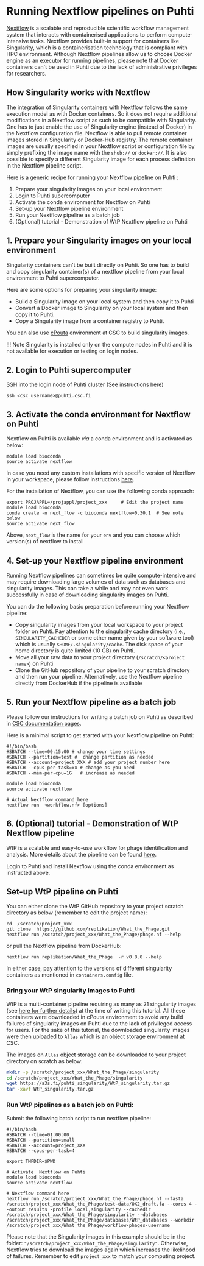 
# Running Nextflow pipelines on Puhti
[Nextflow](https://www.nextflow.io/) is a scalable and reproducible scientific workflow 
management system that interacts with containerised applications to perform 
compute-intensive tasks. Nextflow provides built-in support for containers 
like Singularity, which is a containerisation technology that is compliant 
with HPC environment. Although Nextflow pipelines allow us to choose Docker 
engine as an executor for running pipelines, please note that Docker 
containers can't be used in Puhti due to the lack of administrative privileges for researchers.

## How Singularity works with Nextflow
The integration of Singularity containers with Nextflow follows the same 
execution model as with Docker containers. So it does not require additional 
modifications in a Nextflow script as such to be compatible with Singularity. 
One has to just enable the use of Singularity engine (instead of Docker) 
in the Nextflow configuration file. Nextflow is able to pull remote container 
images stored in Singularity or Docker-Hub registry. The remote container 
images are usually specified in your Nextflow script or configuration 
file by simply prefixing the image name with the `shub://` or `docker://`. 
It is also possible to specify a different Singularity image for each 
process definition in the Nextflow pipeline script. 

Here is a generic recipe for running your Nextflow pipeline on Puhti :

1. Prepare your singularity images on your local environment
2. Login to Puhti supercomputer
3. Activate the conda environment for Nextflow on Puhti
4. Set-up your Nextflow pipeline environment
5. Run your Nextflow pipeline as a batch job
6. (Optional) tutorial - Demonstration of WtP Nextflow pipeline on Puhti

## 1. Prepare your Singularity images on your local environment

Singularity containers can't be built directly on Puhti. So one has to 
build and copy singularity container(s) of a nextflow pipeline from your 
local environment to Puhti supercomputer. 

Here are some options for preparing your singularity image:

- Build a Singularity image on your local system  and then copy it to Puhti
- Convert a Docker image to Singularity on your local system and then copy it to Puhti.
- Copy a Singularity image from a container registry to Puhti.

You can also use [cPouta](../../cloud/pouta/launch-vm-from-web-gui.md) environment at CSC to build singularity images.

!!!  Note 
     Singularity is installed only on the compute nodes in Puhti and 
     it is not available for execution or testing on login nodes.

## 2. Login to Puhti supercomputer

SSH into the login node of Puhti cluster (See instructions [here](../../computing/overview.md))

```
ssh <csc_username>@puhti.csc.fi
```

## 3. Activate the conda environment for Nextflow on Puhti

Nextflow on Puhti is available *via* a conda environment and is activated as below:

```
module load bioconda
source activate nextflow
```

In case you need any custom installations with specific version of Nextflow in your 
workspace, please follow instructions [here](../../apps/bioconda.md#2-installing-software-for-your-own-use-with-bioconda). 

For the installation of Nextflow, you can use the following conda approach: 

```
export PROJAPPL=/projappl/project_xxx     # Edit the project name
module load bioconda
conda create -n next_flow -c bioconda nextflow=0.30.1  # See note below
source activate next_flow  
```
Above, `next_flow` is the name for your `env` and you can choose which version(s) of nextflow to install

## 4. Set-up your Nextflow pipeline environment

Running Nextflow pipelines can sometimes be quite compute-intensive and 
may require downloading large volumes of data such as databases and 
singularity images. This can take a while and may not even work successfully 
in case of downloading singularity images on Puhti. 

You can do the following basic preparation before running your Nextflow pipeline:

- Copy singularity images from your local workspace to your project folder on Puhti. 
  Pay attention to the singularity cache directory (i.e., `SINGULARITY_CACHEDIR` or some 
  other name given by your software tool) which is usually `$HOME/.singularity/cache`. 
  The disk space of your home directory is quite limited (10 GB) on Puhti.
- Move all your raw data to your project directory (`/scratch/<project name>`) on Puhti
- Clone the GitHub repository of your pipeline to your scratch directory and then run your 
  pipeline. Alternatively, use the Nextflow pipeline directly 
  from DockerHub if the pipeline is available

## 5. Run your Nextflow pipeline as a batch job

Please follow our instructions for writing a batch job on Puhti as described in 
[CSC documentation pages](../../computing/running/example-job-scripts-puhti.md).

Here is a minimal script to get started with your Nextflow pipeline on Puhti:

```
#!/bin/bash
#SBATCH --time=00:15:00 # change your time settings
#SBATCH --partition=test #  change partition as needed
#SBATCH --account=project_XXX # add your project number here
#SBATCH --cpus-per-task=xx # change as you need
#SBATCH --mem-per-cpu=1G   # increase as needed

module load bioconda
source activate nextflow

# Actual Nextflow command here
nextflow run  <workflow.nf> [options]
```

## 6. (Optional) tutorial - Demonstration of WtP Nextflow pipeline

WtP is a scalable and easy-to-use workflow for phage identification 
and analysis. More details about the pipeline can be found 
[here](https://github.com/replikation/What_the_Phage).

Login to Puhti and install Nextflow using the conda environment as instructed above.

## Set-up WtP pipeline on Puhti

You can either clone the WtP GitHub repository to your project scratch directory as below
(remember to edit the project name):

```
cd  /scratch/project_xxx
git clone  https://github.com/replikation/What_the_Phage.git
nextflow run /scratch/project_xxx/What_the_Phage/phage.nf --help
```

or pull the Nextflow pipeline from DockerHub:

```
nextflow run replikation/What_the_Phage  -r v0.8.0 --help
```

In either case, pay attention to the versions of different singularity 
containers as mentioned in `containers.config` file. 

### Bring your WtP singularity images to Puhti

WtP is a multi-container pipeline requiring as many as 21 singularity images 
(see [here for further details)](https://github.com/replikation/What_the_Phage/blob/master/configs/container.config) 
at the time of writing this tutorial. All these containers were downloaded 
in cPouta environment to avoid any build failures of singularity images on Puhti due to the lack 
of privileged access for users. For the sake of this tutorial, the downloaded singularity 
images were then uploaded to ``Allas`` which is an object storage environment at CSC.

The images on `Allas` object storage can be downloaded to your project directory on scratch as below:
```bash
mkdir -p /scratch/project_xxx/What_the_Phage/singularity
cd /scratch/project_xxx/What_the_Phage/singularity
wget https://a3s.fi/puhti_singularity/WtP_singularity.tar.gz
tar -xavf WtP_singularity.tar.gz
```

### Run WtP pipelines as a batch job on Puhti:

Submit the following batch script to run nextflow pipeline:
```
#!/bin/bash
#SBATCH --time=01:00:00
#SBATCH --partition=small
#SBATCH --account=project_XXX
#SBATCH --cpus-per-task=4

export TMPDIR=$PWD

# Activate  Nextflow on Puhti
module load bioconda
source activate nextflow

# Nextflow command here
nextflow run /scratch/project_xxx/What_the_Phage/phage.nf --fasta /scratch/project_xxx/What_the_Phage/test-data/OX2_draft.fa --cores 4 --output results -profile local,singularity --cachedir /scratch/project_xxx/What_the_Phage/singularity --databases /scratch/project_xxx/What_the_Phage/databases/WtP_databases --workdir /scratch/project_xxx/What_the_Phage/workflow-phages-username 
```

Please note that the Singularity images in this example should be in the folder:
`"/scratch/project_xxx/What_the_Phage/singularity"`. Otherwise, Nextflow tries to download 
the images again which increases the likelihood of failures. Remember to edit `project_xxx`
to match your computing project.
